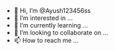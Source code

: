 - 👋 Hi, I’m @Ayush123456ss
- 👀 I’m interested in ...
- 🌱 I’m currently learning ...
- 💞️ I’m looking to collaborate on ...
- 📫 How to reach me ...

<!---
Ayush123456ss/Ayush123456ss is a ✨ special ✨ repository because its `README.md` (this file) appears on your GitHub profile.
You can click the Preview link to take a look at your changes.
--->
